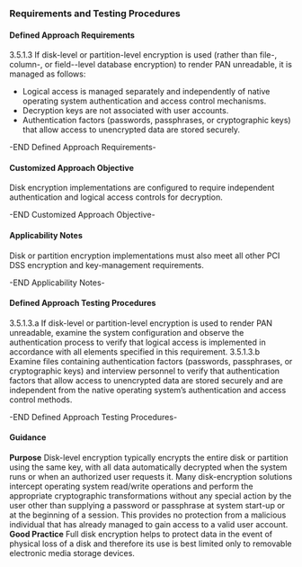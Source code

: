 ### Requirements and Testing Procedures

#### Defined Approach Requirements
3.5.1.3 If disk-level or partition-level encryption is used (rather than file-, column-, or field--level database encryption) to render PAN unreadable, it is managed as follows:
- Logical access is managed separately and independently of native operating system authentication and access control mechanisms.
- Decryption keys are not associated with user accounts.
- Authentication factors (passwords, passphrases, or cryptographic keys) that allow access to unencrypted data are stored securely.

-END Defined Approach Requirements- 
#### Customized Approach Objective
Disk encryption implementations are configured to require independent authentication and logical access controls for decryption.

-END Customized Approach Objective- 
#### Applicability Notes
Disk or partition encryption implementations must also meet all other PCI DSS encryption and key-management requirements.

-END Applicability Notes- 
#### Defined Approach Testing Procedures
3.5.1.3.a If disk-level or partition-level encryption is used to render PAN unreadable, examine the system configuration and observe the authentication process to verify that logical access is implemented in accordance with all elements specified in this requirement.
3.5.1.3.b Examine files containing authentication factors (passwords, passphrases, or cryptographic keys) and interview personnel to verify that authentication factors that allow access to unencrypted data are stored securely and are independent from the native operating system’s authentication and access control methods.

-END Defined Approach Testing Procedures- 
#### Guidance
**Purpose**
Disk-level encryption typically encrypts the entire disk or partition using the same key, with all data automatically decrypted when the system runs or when an authorized user requests it. Many disk-encryption solutions intercept operating system read/write operations and perform the appropriate cryptographic transformations without any special action by the user other than supplying a password or passphrase at system start-up or at the beginning of a session. This provides no protection from a malicious individual that has already managed to gain access to a valid user account.
**Good Practice**
Full disk encryption helps to protect data in the event of physical loss of a disk and therefore its use is best limited only to removable electronic media storage devices.